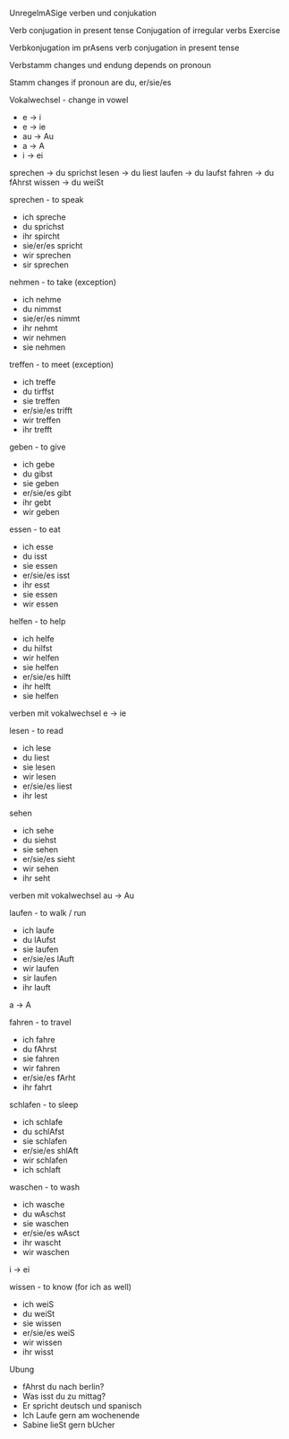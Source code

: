UnregelmASige verben und conjukation

Verb conjugation in present tense
Conjugation of irregular verbs
Exercise

Verbkonjugation im prAsens
verb conjugation in present tense

Verbstamm changes und endung depends on pronoun

Stamm changes if pronoun are du, er/sie/es

Vokalwechsel - change in vowel
- e -> i
- e -> ie
- au -> Au
- a -> A
- i -> ei

sprechen -> du sprichst
lesen -> du liest
laufen -> du laufst
fahren -> du fAhrst
wissen -> du weiSt

sprechen - to speak
- ich spreche
- du sprichst
- ihr spircht
- sie/er/es spricht
- wir sprechen
- sir sprechen

nehmen - to take (exception)
- ich nehme
- du nimmst
- sie/er/es nimmt
- ihr nehmt
- wir nehmen
- sie nehmen

treffen - to meet (exception)
- ich treffe
- du tirffst
- sie treffen
- er/sie/es trifft
- wir treffen
- ihr trefft

geben - to give
- ich gebe
- du gibst
- sie geben
- er/sie/es gibt
- ihr gebt
- wir geben

essen - to eat
- ich esse
- du isst
- sie essen
- er/sie/es isst
- ihr esst
- sie essen
- wir essen

helfen - to help
- ich helfe
- du hilfst
- wir helfen
- sie helfen
- er/sie/es hilft
- ihr helft
- sie helfen

verben mit vokalwechsel
e -> ie

lesen - to read
- ich lese
- du liest
- sie lesen
- wir lesen
- er/sie/es liest
- ihr lest

sehen
- ich sehe
- du siehst
- sie sehen
- er/sie/es sieht
- wir sehen
- ihr seht

verben mit vokalwechsel
au -> Au

laufen - to walk / run
- ich laufe
- du lAufst
- sie laufen
- er/sie/es lAuft
- wir laufen
- sir laufen
- ihr lauft

a -> A

fahren - to travel
- ich fahre
- du fAhrst
- sie fahren
- wir fahren
- er/sie/es fArht
- ihr fahrt

schlafen - to sleep
- ich schlafe
- du schlAfst
- sie schlafen
- er/sie/es shlAft
- wir schlafen
- ich schlaft

waschen - to wash
- ich wasche
- du wAschst
- sie waschen
- er/sie/es wAsct
- ihr wascht
- wir waschen

i -> ei

wissen - to know (for ich as well)
- ich weiS
- du weiSt
- sie wissen
- er/sie/es weiS
- wir wissen
- ihr wisst

Ubung
- fAhrst du nach berlin?
- Was isst du zu mittag?
- Er spricht deutsch und spanisch
- Ich Laufe gern am wochenende
- Sabine lieSt gern bUcher

